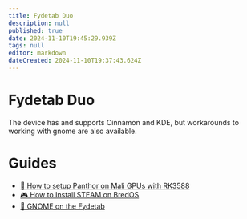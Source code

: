 ```yaml
---
title: Fydetab Duo
description: null
published: true
date: 2024-11-10T19:45:29.939Z
tags: null
editor: markdown
dateCreated: 2024-11-10T19:37:43.624Z
---
```


# Fydetab Duo

The device has and supports Cinnamon and KDE, but workarounds to working with gnome are also available.

# Guides

- [🐾 How to setup Panthor on Mali GPUs with RK3588](/en/how-to/how-to-setup-panthor)
- [🎮  How to Install STEAM on BredOS](/en/how-to/how-to-install-steam)
- [🦶  GNOME on the Fydetab](/fydetab-duo/gnome)
